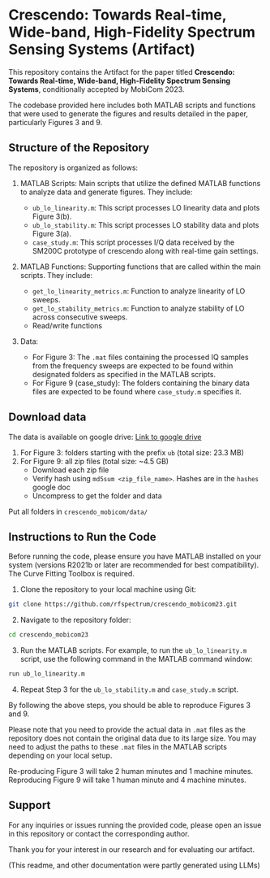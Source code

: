 # Crescendo: Towards Real-time, Wide-band, High-Fidelity Spectrum Sensing Systems (Artifact)

This repository contains the Artifact for the paper titled **Crescendo: Towards Real-time, Wide-band, High-Fidelity Spectrum Sensing Systems**, conditionally accepted by MobiCom 2023.

The codebase provided here includes both MATLAB scripts and functions that were used to generate the figures and results detailed in the paper, particularly Figures 3 and 9.

## Structure of the Repository

The repository is organized as follows:

1. MATLAB Scripts: Main scripts that utilize the defined MATLAB functions to analyze data and generate figures. They include:

    - `ub_lo_linearity.m`: This script processes LO linearity data and plots Figure 3(b).
    - `ub_lo_stability.m`: This script processes LO stability data and plots Figure 3(a).
    - `case_study.m`: This script processes I/Q data received by the SM200C prototype of crescendo along with real-time gain settings.

2. MATLAB Functions: Supporting functions that are called within the main scripts. They include:

    - `get_lo_linearity_metrics.m`: Function to analyze linearity of LO sweeps.
    - `get_lo_stability_metrics.m`: Function to analyze stability of LO across consecutive sweeps.
    - Read/write functions

3. Data:
    - For Figure 3: The `.mat` files containing the processed IQ samples from the frequency sweeps are expected to be found within designated folders as specified in the MATLAB scripts.
    - For Figure 9 (case_study): The folders containing the binary data files are expected to be found where `case_study.m` specifies it.

## Download data

The data is available on google drive: [Link to google drive](https://drive.google.com/drive/folders/1ecI_8KYO7wolqB8gUnYW-j0yYid8wMzr?usp=sharing)

1. For Figure 3: folders starting with the prefix `ub` (total size: 23.3 MB)
2. For Figure 9: all zip files (total size: ~4.5 GB)
    - Download each zip file
    - Verify hash using `md5sum <zip_file_name>`. Hashes are in the `hashes` google doc
    - Uncompress to get the folder and data

Put all folders in `crescendo_mobicom/data/`

## Instructions to Run the Code

Before running the code, please ensure you have MATLAB installed on your system (versions R2021b or later are recommended for best compatibility). The Curve Fitting Toolbox is required.

1. Clone the repository to your local machine using Git:

```sh
git clone https://github.com/rfspectrum/crescendo_mobicom23.git
```

2. Navigate to the repository folder:

```sh
cd crescendo_mobicom23
```

3. Run the MATLAB scripts. For example, to run the `ub_lo_linearity.m` script, use the following command in the MATLAB command window:

```sh
run ub_lo_linearity.m
```

4. Repeat Step 3 for the `ub_lo_stability.m` and `case_study.m` script.

By following the above steps, you should be able to reproduce Figures 3 and 9.

Please note that you need to provide the actual data in `.mat` files as the repository does not contain the original data due to its large size. You may need to adjust the paths to these `.mat` files in the MATLAB scripts depending on your local setup.

Re-producing Figure 3 will take 2 human minutes and 1 machine minutes. Reproducing Figure 9 will take 1 human minute and 4 machine minutes.

## Support

For any inquiries or issues running the provided code, please open an issue in this repository or contact the corresponding author.

Thank you for your interest in our research and for evaluating our artifact.

(This readme, and other documentation were partly generated using LLMs)
